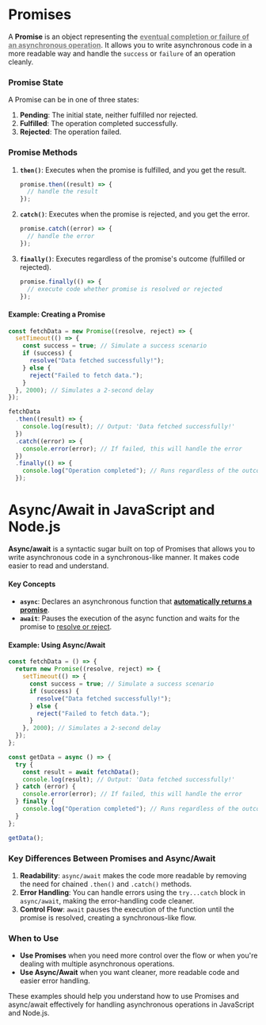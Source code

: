 # Promises

A **Promise** is an object representing the <strong style="color:gray"><u>eventual completion or failure of an asynchronous operation</u></strong>. It allows you to write asynchronous code in a more readable way and handle the `success` or `failure` of an operation cleanly.

### Promise State

A Promise can be in one of three states:

1. **Pending**: The initial state, neither fulfilled nor rejected.
2. **Fulfilled**: The operation completed successfully.
3. **Rejected**: The operation failed.

### Promise Methods

1. **`then()`**: Executes when the promise is fulfilled, and you get the result.
   ```javascript
   promise.then((result) => {
     // handle the result
   });
   ```
2. **`catch()`**: Executes when the promise is rejected, and you get the error.
   ```javascript
   promise.catch((error) => {
     // handle the error
   });
   ```
3. **`finally()`**: Executes regardless of the promise's outcome (fulfilled or rejected).
   ```javascript
   promise.finally(() => {
     // execute code whether promise is resolved or rejected
   });
   ```

#### Example: Creating a Promise

```javascript
const fetchData = new Promise((resolve, reject) => {
  setTimeout(() => {
    const success = true; // Simulate a success scenario
    if (success) {
      resolve("Data fetched successfully!");
    } else {
      reject("Failed to fetch data.");
    }
  }, 2000); // Simulates a 2-second delay
});

fetchData
  .then((result) => {
    console.log(result); // Output: 'Data fetched successfully!'
  })
  .catch((error) => {
    console.error(error); // If failed, this will handle the error
  })
  .finally(() => {
    console.log("Operation completed"); // Runs regardless of the outcome
  });
```

# Async/Await in JavaScript and Node.js

**Async/await** is a syntactic sugar built on top of Promises that allows you to write asynchronous code in a synchronous-like manner. It makes code easier to read and understand.

#### Key Concepts

- **`async`**: Declares an asynchronous function that <strong><u>automatically returns a promise</u></strong>.
- **`await`**: Pauses the execution of the async function and waits for the promise to <u>resolve or reject</u>.

#### Example: Using Async/Await

```javascript
const fetchData = () => {
  return new Promise((resolve, reject) => {
    setTimeout(() => {
      const success = true; // Simulate a success scenario
      if (success) {
        resolve("Data fetched successfully!");
      } else {
        reject("Failed to fetch data.");
      }
    }, 2000); // Simulates a 2-second delay
  });
};

const getData = async () => {
  try {
    const result = await fetchData();
    console.log(result); // Output: 'Data fetched successfully!'
  } catch (error) {
    console.error(error); // If failed, this will handle the error
  } finally {
    console.log("Operation completed"); // Runs regardless of the outcome
  }
};

getData();
```

### Key Differences Between Promises and Async/Await

1. **Readability**: `async/await` makes the code more readable by removing the need for chained `.then()` and `.catch()` methods.
2. **Error Handling**: You can handle errors using the `try...catch` block in `async/await`, making the error-handling code cleaner.
3. **Control Flow**: `await` pauses the execution of the function until the promise is resolved, creating a synchronous-like flow.

### When to Use

- **Use Promises** when you need more control over the flow or when you're dealing with multiple asynchronous operations.
- **Use Async/Await** when you want cleaner, more readable code and easier error handling.

These examples should help you understand how to use Promises and async/await effectively for handling asynchronous operations in JavaScript and Node.js.
